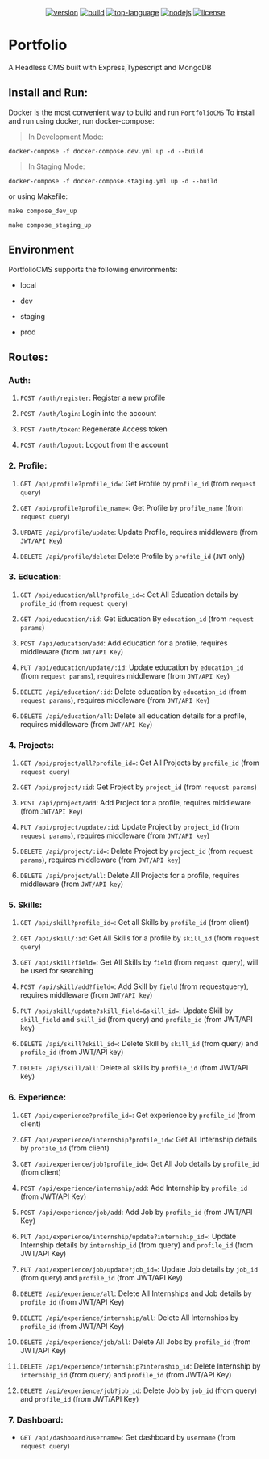 <div align="center">
  
  [![version](https://img.shields.io/docker/v/limebrewofficial/portfolio-cms?color=red&style=flat)](https://hub.docker.com/repository/docker/limebrewofficial/portfolio-cms/general)
  [![build](https://img.shields.io/github/actions/workflow/status/limebrew-org/PortfolioCMS/build-deploy.yml?branch=main&style=flat)](https://github.com/limebrew-org/PortfolioCMS/actions)
  [![top-language](https://img.shields.io/github/languages/top/limebrew-org/PortfolioCMS?color=blue)]()
  [![nodejs](https://img.shields.io/badge/node.js-16.13.0-brightgreen)](https://nodejs.org/en/)
  [![license](https://img.shields.io/github/license/limebrew-org/PortfolioCMS?color=yellow&style=flat)](https://github.com/limebrew-org/PortfolioCMS/blob/main/LICENSE)
  
</div>

# Portfolio

A Headless CMS built with Express,Typescript and MongoDB

## Install and Run:
Docker is the most convenient way to build and run `PortfolioCMS`
To install and run using docker, run docker-compose:

> In Development Mode:

    docker-compose -f docker-compose.dev.yml up -d --build

> In Staging Mode:

    docker-compose -f docker-compose.staging.yml up -d --build


or using Makefile:

    make compose_dev_up

    make compose_staging_up


## Environment
PortfolioCMS supports the following environments:

- local

- dev

- staging

- prod


## Routes:

### Auth:

1. `POST /auth/register`: Register a new profile

2. `POST /auth/login`: Login into the account

3. `POST /auth/token`: Regenerate Access token

4. `POST /auth/logout`: Logout from the account


### 2. Profile:

1.  `GET /api/profile?profile_id=`: Get Profile by `profile_id` (from `request query`)

2.  `GET /api/profile?profile_name=`: Get Profile by `profile_name` (from `request query`)

3.  `UPDATE /api/profile/update`: Update Profile, requires middleware (from `JWT/API Key`)

4.  `DELETE /api/profile/delete`: Delete Profile by `profile_id` (`JWT` only)


### 3. Education:

1.  `GET /api/education/all?profile_id=`: Get All Education details by `profile_id` (from `request query`)

2.  `GET /api/education/:id`: Get Education By `education_id` (from `request params`)

3.  `POST /api/education/add`: Add education for a profile, requires middleware (from `JWT/API Key`)

4.  `PUT /api/education/update/:id`: Update education by `education_id` (from `request params`), requires middleware (from `JWT/API Key`)

5.  `DELETE /api/education/:id`:  Delete education by `education_id` (from `request params`), requires middleware (from `JWT/API Key`)

6.  `DELETE /api/education/all`: Delete all education details for a profile, requires middleware (from `JWT/API Key`)


### 4. Projects:

1.  `GET /api/project/all?profile_id=`: Get All Projects by `profile_id` (from `request query`)

2.  `GET /api/project/:id`: Get Project by `project_id` (from `request params`)

3.  `POST /api/project/add`: Add Project for a profile, requires middleware (from `JWT/API Key`)

4.  `PUT /api/project/update/:id`: Update Project by `project_id` (from `request params`), requires middleware (from `JWT/API key`)

5.  `DELETE /api/project/:id=`: Delete Project by `project_id` (from `request params`), requires middleware (from `JWT/API key`)

6.  `DELETE /api/project/all`: Delete All Projects for a profile, requires middleware (from `JWT/API key`)


### 5. Skills:

1.  `GET /api/skill?profile_id=`: Get all Skills by `profile_id` (from client)

2.  `GET /api/skill/:id`: Get All Skills for a profile by `skill_id` (from `request query`)

3.  `GET /api/skill?field=`: Get All Skills by `field` (from `request query`), will be used for searching

4.  `POST /api/skill/add?field=`: Add Skill by `field` (from requestquery), requires middleware (from `JWT/API key`)

5.  `PUT /api/skill/update?skill_field=&skill_id=`: Update Skill by `skill_field` and `skill_id` (from query) and `profile_id` (from JWT/API key)

6.  `DELETE /api/skill?skill_id=`: Delete Skill by `skill_id` (from query) and `profile_id` (from JWT/API key)

7.  `DELETE /api/skill/all`: Delete all skills by `profile_id` (from JWT/API key)


### 6. Experience:

1.  `GET /api/experience?profile_id=`: Get experience by `profile_id` (from client)

2.  `GET /api/experience/internship?profile_id=`: Get All Internship details by `profile_id` (from client)

3.  `GET /api/experience/job?profile_id=`: Get All Job details by `profile_id` (from client)

4.  `POST /api/experience/internship/add`: Add Internship by `profile_id` (from JWT/API Key)

5.  `POST /api/experience/job/add`: Add Job by `profile_id` (from JWT/API Key)

6.  `PUT /api/experience/internship/update?internship_id=`: Update Internship details by `internship_id` (from query) and `profile_id` (from JWT/API Key)

7.  `PUT /api/experience/job/update?job_id=`: Update Job details by `job_id` (from query) and `profile_id` (from JWT/API Key)

8.  `DELETE /api/experience/all`: Delete All Internships and Job details by `profile_id` (from JWT/API Key)

9.  `DELETE /api/experience/internship/all`: Delete All Internships by `profile_id` (from JWT/API Key)

10.  `DELETE /api/experience/job/all`: Delete All Jobs by `profile_id` (from JWT/API Key)

11.  `DELETE /api/experience/internship?internship_id`: Delete Internship by `internship_id` (from query) and `profile_id` (from JWT/API Key)

12.  `DELETE /api/experience/job?job_id`: Delete Job by `job_id` (from query) and `profile_id` (from JWT/API Key)


### 7. Dashboard:

- `GET /api/dashboard?username=`: Get dashboard by `username` (from `request query`)
